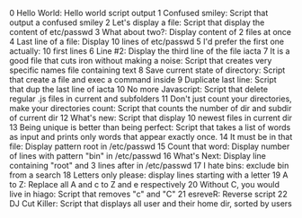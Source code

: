 0 Hello World: Hello world script output
1 Confused smiley: Script that output a confused smiley
2 Let's display a file: Script that display the content of etc/passwd
3 What about two?: Display content of 2 files at once
4 Last line of a file: Display 10 lines of etc/passwd
5 I'd prefer the first one actually: 10 first lines
6 Line #2: Display the third line of the file iacta
7 It is a good file that cuts iron without making a noise: Script that creates very specific names file containing text
8 Save current state of directory: Script that create a file and exec a command inside
9 Duplicate last line: Script that dup the last line of iacta
10 No more Javascript: Script that delete regular .js files in current and subfolders
11 Don't just count your directories, make your directories count: Script that counts the number of dir and subdir of current dir
12 What's new: Script that display 10 newest files in current dir
13 Being unique is better than being perfect: Script that takes a list of words as input and prints only words that appear exactly once.
14 It must be in that file: Display pattern root in /etc/passwd
15 Count that word: Display number of lines with pattern "bin" in /etc/passwd
16 What's Next: Display line containing "root" and 3 lines after in /etc/passwd
17 I hate bins: exclude bin from a search
18 Letters only please: display lines starting with a letter
19 A to Z: Replace all A and c to Z and e respectively
20 Without C, you would live in hiago: Script that removes "c" and "C"
21 esreveR: Reverse script
22 DJ Cut Killer: Script that displays all user and their home dir, sorted by users
